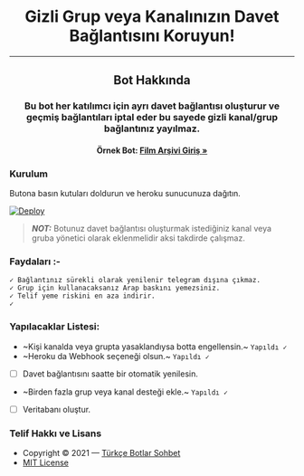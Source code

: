 <h1 align="center">Gizli Grup veya Kanalınızın Davet Bağlantısını Koruyun!</h1>
<hr>
<h2 align="center">Bot Hakkında</h2>
<h3 align="center">Bu bot her katılımcı için ayrı davet bağlantısı oluşturur ve geçmiş bağlantıları iptal eder bu sayede gizli kanal/grup bağlantınız yayılmaz.</h3>
<h4 align="center">Örnek Bot: <a href="https://t.me/kanalrobot"><strong>Film Arşivi Giriş »</strong></a></h4>

### Kurulum

Butona basın kutuları doldurun ve heroku sunucunuza dağıtın.

[![Deploy](https://www.herokucdn.com/deploy/button.svg)](https://heroku.com/deploy)

> **_NOT:_**  Botunuz davet bağlantısı oluşturmak istediğiniz kanal veya gruba yönetici olarak eklenmelidir aksi takdirde çalışmaz.

### Faydaları :-
    ✓ Bağlantınız sürekli olarak yenilenir telegram dışına çıkmaz.
    ✓ Grup için kullanacaksanız Arap baskını yemezsiniz.
    ✓ Telif yeme riskini en aza indirir.
    ✓
    
### Yapılacaklar Listesi:
-   ~Kişi kanalda veya grupta yasaklandıysa botta engellensin.~ `Yapıldı ✓`
-   ~Heroku da Webhook seçeneği olsun.~ `Yapıldı ✓`
-   [ ] Davet bağlantısını saatte bir otomatik yenilesin.
-   ~Birden fazla grup veya kanal desteği ekle.~ `Yapıldı ✓`
-   [ ] Veritabanı oluştur.


### Telif Hakkı ve Lisans
- Copyright &copy; 2021 &mdash; [Türkçe Botlar Sohbet](https://t.me/botsohbet)
- [MIT License](./LICENSE)
